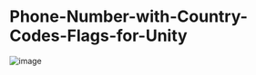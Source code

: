 # Phone-Number-with-Country-Codes-Flags-for-Unity

![image](https://github.com/user-attachments/assets/293fbc77-5a75-4343-9160-a535d9ee7224)
